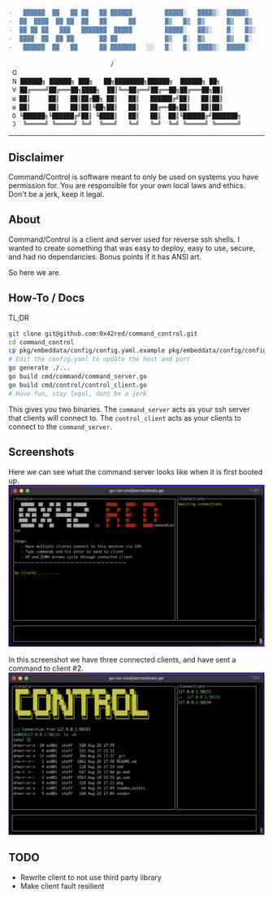 ```diff
-   ▓▓▓▓▓▓  ▓▓   ▓▓ ▓▓   ▓▓ ▓▓▓▓▓▓         ▓▓▓▓▓░   ▓▓▓▓▒░  ▓▓▓▓▓▒
-  ▓▓  ▓▓▓▓  ▓▓ ▓▓  ▓▓   ▓▓      ▓▓        ▓▒   ▓▒  ▓▒      ▓▒   ▓▒
-  ▓▓ ▓▓ ▓▓   ▓▓▓   ▓▓▓▓▓▓▓  ▓▓▓▓▓         ▓▓▓▓▓░   ▓▓▒░    ▓░   ▓▒░
-  ▓▓▓▓  ▓▓  ▓▓ ▓▓       ▓▓ ▓▓             ▓▒   ▓░  ▓▒      ▓▒   ▓░
-   ▓▓▓▓▓▓  ▓▓   ▓▓      ▓▓ ▓▓▓▓▓▓▓   ░░   ▓░   ▓░  ▓▓▓▓▒░  ▓▓▓▓▓░

                            /
 ꓷ
 ꓠ ██████╗ ██████╗ ███╗   ██╗████████╗██████╗  ██████╗ ██╗      
 ꓯ ██╔════╝██╔═══██╗████╗  ██║╚══██╔══╝██╔══██╗██╔═══██╗██║     
 ɯ ██║     ██║   ██║██╔██╗ ██║   ██║   ██████╔╝██║   ██║██║      
 ɯ ██║     ██║   ██║██║╚██╗██║   ██║   ██╔══██╗██║   ██║██║     
 O ╚██████╗╚██████╔╝██║ ╚████║   ██║   ██║  ██║╚██████╔╝███████╗
 Ɔ  ╚═════╝ ╚═════╝ ╚═╝  ╚═══╝   ╚═╝   ╚═╝  ╚═╝ ╚═════╝ ╚══════╝
```
---

## Disclaimer
Command/Control is software meant to only be used on systems you have permission for.  You are responsible for your own local laws and ethics.  Don't be a jerk, keep it legal.


## About
Command/Control is a client and server used for reverse ssh shells.  I wanted to create something that was easy to deploy, easy to use, secure, and had no dependancies.  Bonus points if it has ANSI art.

So here we are.


## How-To / Docs
TL;DR
```bash
git clone git@github.com:0x42red/command_control.git
cd command_control
cp pkg/embeddata/config/config.yaml.example pkg/embeddata/config/config.yaml
# Edit the config.yaml to update the host and port
go generate ./...
go build cmd/command/command_server.go
go build cmd/control/control_client.go
# Have fun, stay legal, dont be a jerk
```

This gives you two binaries.  The `command_server` acts as your ssh server that clients will connect to.  The `control_client` acts as your clients to connect to the `command_server`.


## Screenshots
Here we can see what the command server looks like when it is first booted up.
<img src="readme_assets/control-idle.png" alt="Command/Control with the idle screen" width=600>

In this screenshot we have three connected clients, and have sent a command to client #2.
<img src="readme_assets/control-with-clients.png" alt="Command/Control with several clients connected" width=600>


## TODO
- Rewrite client to not use third party library
- Make client fault resilient 